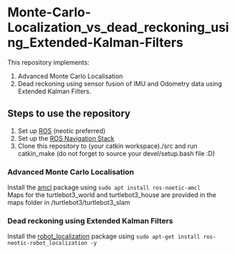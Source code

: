 # Monte-Carlo-Localization_vs_dead_reckoning_using_Extended-Kalman-Filters

This repository implements:
1) Advanced Monte Carlo Localisation 
2) Dead reckoning using sensor fusion of IMU and Odometry data using Extended Kalman Filters.

## Steps to use the repository

1) Set up [ROS](http://wiki.ros.org/noetic/Installation/Ubuntu) (neotic preferred)
2) Set up the [ROS Navigation Stack](http://wiki.ros.org/navigation)
3) Clone this repository to (your catkin workspace)./src and run catkin_make (do not forget to source your devel/setup.bash file :D)


### Advanced Monte Carlo Localisation 
  
  Install the [amcl](http://wiki.ros.org/amcl) package using ```sudo apt install ros-noetic-amcl```  
  Maps for the turtlebot3_world and turtlebot3_house are provided in the maps folder in /turtlebot3/turtlebot3_slam
  
### Dead reckoning using Extended Kalman Filters 

  Install the [robot_localization](http://wiki.ros.org/robot_localization) package using  ```sudo apt-get install ros-neotic-robot_localization -y```

